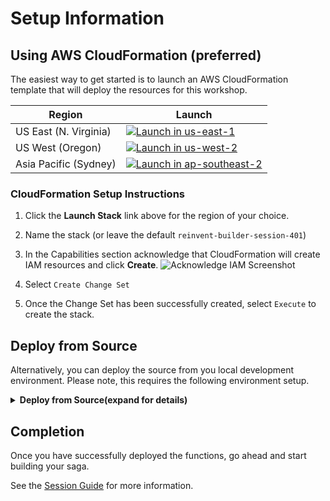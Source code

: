 # Setup Information

## Using AWS CloudFormation (preferred)

The easiest way to get started is to launch an AWS CloudFormation template that will deploy the resources for this workshop.

Region| Launch
------|-----
US East (N. Virginia) | [![Launch in us-east-1](http://docs.aws.amazon.com/AWSCloudFormation/latest/UserGuide/images/cloudformation-launch-stack-button.png)](https://console.aws.amazon.com/cloudformation/home?region=us-east-1#/stacks/create/review?stackName=reinvent-builder-session-401&templateURL=https://s3.amazonaws.com/aws-step-functions-long-lived-transactions-us-east-1/template.yaml)
US West (Oregon) | [![Launch in us-west-2](http://docs.aws.amazon.com/AWSCloudFormation/latest/UserGuide/images/cloudformation-launch-stack-button.png)](https://console.aws.amazon.com/cloudformation/home?region=us-west-2#/stacks/create/review?stackName=reinvent-builder-session-401&templateURL=https://s3-us-west-2.amazonaws.com/aws-step-functions-long-lived-transactions-us-west-2/template.yaml)
Asia Pacific (Sydney) | [![Launch in ap-southeast-2](http://docs.aws.amazon.com/AWSCloudFormation/latest/UserGuide/images/cloudformation-launch-stack-button.png)](https://console.aws.amazon.com/cloudformation/home?region=ap-southeast-2#/stacks/create/review?stackName=reinvent-builder-session-401&templateURL=https://s3-ap-southeast-2.amazonaws.com/aws-step-functions-long-lived-transactions-ap-southeast-2/template.yaml)

### CloudFormation Setup Instructions

1. Click the **Launch Stack** link above for the region of your choice.

1. Name the stack (or leave the default `reinvent-builder-session-401`)

1. In the Capabilities section acknowledge that CloudFormation will create IAM resources and click **Create**.
    ![Acknowledge IAM Screenshot](images/capabilities.png)

1. Select `Create Change Set`

1. Once the Change Set has been successfully created, select `Execute` to create the stack.

</p></details>

## Deploy from Source
Alternatively, you can deploy the source from you local development environment. Please note, this requires the following environment setup.

<details>
<summary><strong>Deploy from Source(expand for details)</strong></summary><p>

### Requirements

* [aws-cli](https://aws.amazon.com/cli/) already configured with Administrator permissions.
* [sam-cli](https://github.com/awslabs/aws-sam-cli) AWS SAM CLI tool for local development and testing of Serverless applications
* [Docker installed](https://www.docker.com/community-edition)
* [Golang](https://golang.org)
* Make (see instructions below)

<br/>
<details>
<summary><strong>Installing SAM CLI</strong></summary><p>

**Brew for Mac and Linux**

You can install SAM CLI using brew, a popular package manager for installing the packages you need. Installation is as simple as:

```shell
brew tap aws/tap
brew install aws-sam-cli
```

> **NOTE:** On a Mac you use [Homebrew](https://brew.sh/), and on Linux you use [Linuxbrew](http://linuxbrew.sh/) (a fork of the Homebrew package manager).

**MSI for Windows**

You can now download an MSI to install SAM CLI on Windows. Get the MSI you need here:

* [64-bit](https://github.com/awslabs/aws-sam-cli/releases/download/v0.6.2/AWS_SAM_CLI_64_PY3.msi)
* [32-bit](https://github.com/awslabs/aws-sam-cli/releases/download/v0.6.2/AWS_SAM_CLI_32_PY3.msi)

</p></details>

<br/>
<details>
<summary><strong>Installing Golang</strong></summary><p>

Please ensure Go 1.x (where 'x' is the latest version) is installed as per the instructions on the official golang website: https://golang.org/doc/install

A quick-start way would be to use Homebrew, chocolatey or your linux package manager.

#### Homebrew (Mac)

Issue the following command from the terminal:

```shell
brew install golang
```

If it's already installed, run the following command to ensure it's the latest version:

```shell
brew update
brew upgrade golang
```

#### Chocolatey (Windows)

Issue the following command from the powershell:

```shell
choco install golang
```

If it's already installed, run the following command to ensure it's the latest version:

```shell
choco upgrade golang
```

### Configuring GoPATH

In order to build the source locally you need to set up our Go development environment.

Follow the instructions as outlined here https://github.com/golang/go/wiki/SettingGOPATH

</p></details>

<br/>
<details>
<summary><strong>Installing Make</strong></summary><p>
**Make for Mac**

`xcode-select --install`

**Make for Windows**

Installation files can be downloaded from http://gnuwin32.sourceforge.net/packages/make.htm
</p></details>

### Clone the repository

Once you have you GOPATH configured clone the builder session repository into the following directory under your GOPATH

```shell
mkdir $GOPATH/src/github.com/aws-samples

git clone https://github.com/aws-samples/aws-step-functions-long-lived-transactions.git
```

### Installing Dependencies

In this project, we use the Makefile to execute all the go commands. The first thing we need to do download all the solution dependencies:

```shell
make install
```

> This will execute the built-in `go get` and download all packages to your specified GOPATH.

### Building

Golang is a statically compiled language, meaning in order to run it you have to build the executable target. As there are a number of functions to create we will use the Makefile to build all projects. You can issue the following command in a shell to build it:

```shell
make build
```

> The Makefile executes the following `go build` command for each function to make sure they are compatible with the AWS Lambda system architecture.
>
> **Example:** `GOOS=linux GOARCH=amd64 go build -o hello-world/hello-world ./hello-world`
>
> **NOTE**: If you're not building the function on a Linux machine, you will need to specify the `GOOS` and `GOARCH` environment variables, this allows Golang to build your function for another system architecture and ensure compatibility.

### Deploy

We will use the AWS SAM CLI to install the function.

> **See [Serverless Application Model (SAM) HOWTO Guide](https://github.com/awslabs/serverless-application-model/blob/master/HOWTO.md) for more details in how to get started.**

First and foremost, we need a `S3 bucket` where we can upload our Lambda functions packaged as ZIP before we deploy anything - If you don't have a S3 bucket to store code artefacts then this is a good time to create one:

```shell
aws s3 mb s3://BUCKET_NAME --region YOUR_AWS_REGION
```

In your terminal, execute the following commands to package, deploy the serverless template:

```shell
sam package \
    --template-file template.yaml \
    --output-template-file packaged.yaml \
    --s3-bucket REPLACE_THIS_WITH_YOUR_S3_BUCKET_NAME \
    --region YOUR_AWS_REGION

sam deploy \
    --template-file packaged.yaml \
    --stack-name reinvent-builder-session-401 \
    --capabilities CAPABILITY_IAM
```

The following command describes the outputs defined within the cloudformation stack:

```shell
aws cloudformation describe-stacks \
    --stack-name reinvent-builder-session-401 --query 'Stacks[].Outputs'
```
</p></details>

## Completion

Once you have successfully deployed the functions, go ahead and start building your saga.

See the [Session Guide](guide.md) for more information.